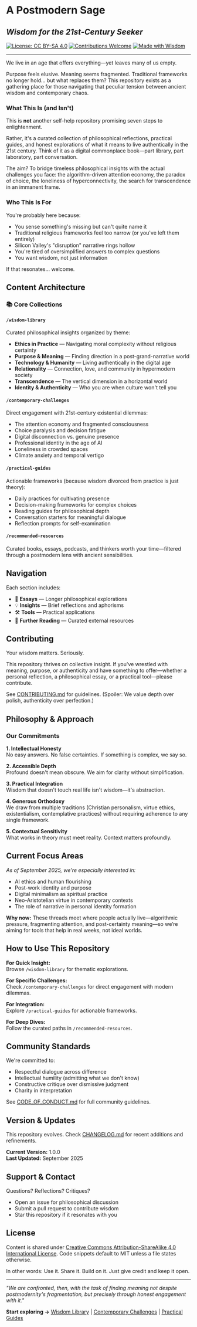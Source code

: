 # A Postmodern Sage
## *Wisdom for the 21st-Century Seeker*

[![License: CC BY-SA 4.0](https://img.shields.io/badge/License-CC%20BY--SA%204.0-lightgrey.svg)](https://creativecommons.org/licenses/by-sa/4.0/)
[![Contributions Welcome](https://img.shields.io/badge/contributions-welcome-brightgreen.svg?style=flat)](CONTRIBUTING.md)
[![Made with Wisdom](https://img.shields.io/badge/made%20with-wisdom-blue.svg)](https://github.com/michalvalco/postmodern-sage)

---

We live in an age that offers everything—yet leaves many of us empty. 

Purpose feels elusive. Meaning seems fragmented. Traditional frameworks no longer hold... but what replaces them? This repository exists as a gathering place for those navigating that peculiar tension between ancient wisdom and contemporary chaos.

### What This Is (and Isn't)

This is **not** another self-help repository promising seven steps to enlightenment.

Rather, it's a curated collection of philosophical reflections, practical guides, and honest explorations of what it means to live authentically in the 21st century. Think of it as a digital commonplace book—part library, part laboratory, part conversation.

The aim? To bridge timeless philosophical insights with the actual challenges you face: the algorithm-driven attention economy, the paradox of choice, the loneliness of hyperconnectivity, the search for transcendence in an immanent frame.

### Who This Is For

You're probably here because:
- You sense something's missing but can't quite name it
- Traditional religious frameworks feel too narrow (or you've left them entirely)
- Silicon Valley's "disruption" narrative rings hollow
- You're tired of oversimplified answers to complex questions
- You want wisdom, not just information

If that resonates... welcome.

## Content Architecture

### 📚 Core Collections

#### `/wisdom-library`
Curated philosophical insights organized by theme:
- **Ethics in Practice** — Navigating moral complexity without religious certainty
- **Purpose & Meaning** — Finding direction in a post-grand-narrative world
- **Technology & Humanity** — Living authentically in the digital age
- **Relationality** — Connection, love, and community in hypermodern society
- **Transcendence** — The vertical dimension in a horizontal world
- **Identity & Authenticity** — Who you are when culture won't tell you

#### `/contemporary-challenges`
Direct engagement with 21st-century existential dilemmas:
- The attention economy and fragmented consciousness
- Choice paralysis and decision fatigue
- Digital disconnection vs. genuine presence
- Professional identity in the age of AI
- Loneliness in crowded spaces
- Climate anxiety and temporal vertigo

#### `/practical-guides`
Actionable frameworks (because wisdom divorced from practice is just theory):
- Daily practices for cultivating presence
- Decision-making frameworks for complex choices
- Reading guides for philosophical depth
- Conversation starters for meaningful dialogue
- Reflection prompts for self-examination

#### `/recommended-resources`
Curated books, essays, podcasts, and thinkers worth your time—filtered through a postmodern lens with ancient sensibilities.

## Navigation

Each section includes:
- 📖 **Essays** — Longer philosophical explorations
- 💡 **Insights** — Brief reflections and aphorisms
- 🛠️ **Tools** — Practical applications
- 🔗 **Further Reading** — Curated external resources

## Contributing

Your wisdom matters. Seriously.

This repository thrives on collective insight. If you've wrestled with meaning, purpose, or authenticity and have something to offer—whether a personal reflection, a philosophical essay, or a practical tool—please contribute.

See [CONTRIBUTING.md](CONTRIBUTING.md) for guidelines. (Spoiler: We value depth over polish, authenticity over perfection.)

## Philosophy & Approach

### Our Commitments

**1. Intellectual Honesty**  
No easy answers. No false certainties. If something is complex, we say so.

**2. Accessible Depth**  
Profound doesn't mean obscure. We aim for clarity without simplification.

**3. Practical Integration**  
Wisdom that doesn't touch real life isn't wisdom—it's abstraction.

**4. Generous Orthodoxy**  
We draw from multiple traditions (Christian personalism, virtue ethics, existentialism, contemplative practices) without requiring adherence to any single framework.

**5. Contextual Sensitivity**  
What works in theory must meet reality. Context matters profoundly.

## Current Focus Areas

*As of September 2025, we're especially interested in:*
- AI ethics and human flourishing
- Post-work identity and purpose
- Digital minimalism as spiritual practice
- Neo-Aristotelian virtue in contemporary contexts
- The role of narrative in personal identity formation

**Why now:** These threads meet where people actually live—algorithmic pressure, fragmenting attention, and post-certainty meaning—so we’re aiming for tools that help in real weeks, not ideal worlds.

## How to Use This Repository

**For Quick Insight:**  
Browse `/wisdom-library` for thematic explorations.

**For Specific Challenges:**  
Check `/contemporary-challenges` for direct engagement with modern dilemmas.

**For Integration:**  
Explore `/practical-guides` for actionable frameworks.

**For Deep Dives:**  
Follow the curated paths in `/recommended-resources`.

## Community Standards

We're committed to:
- Respectful dialogue across difference
- Intellectual humility (admitting what we don't know)
- Constructive critique over dismissive judgment
- Charity in interpretation

See [CODE_OF_CONDUCT.md](CODE_OF_CONDUCT.md) for full community guidelines.

## Version & Updates

This repository evolves. Check [CHANGELOG.md](CHANGELOG.md) for recent additions and refinements.

**Current Version:** 1.0.0  
**Last Updated:** September 2025

## Support & Contact

Questions? Reflections? Critiques?

- Open an issue for philosophical discussion
- Submit a pull request to contribute wisdom
- Star this repository if it resonates with you

## License

Content is shared under [Creative Commons Attribution-ShareAlike 4.0 International License](LICENSE.md).
Code snippets default to MIT unless a file states otherwise.

In other words: Use it. Share it. Build on it. Just give credit and keep it open.

---

*"We are confronted, then, with the task of finding meaning not despite postmodernity's fragmentation, but precisely through honest engagement with it."*

**Start exploring →** [Wisdom Library](wisdom-library/) | [Contemporary Challenges](contemporary-challenges/) | [Practical Guides](practical-guides/)
